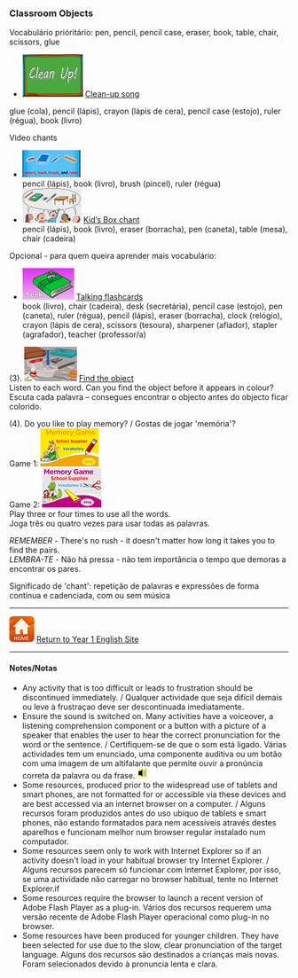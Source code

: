 ### Classroom Objects

Vocabulário prióritário: pen, pencil, pencil case, eraser, book, table, chair, scissors, glue
* [![clean](/images/clean.png)](https://www.youtube.com/watch?v=RmNCryV6G_M "glue (cola), pencil (lápis), crayon (lápis de cera), pencil case (estojo), ruler (régua), book (livro)") [Clean-up song](https://www.youtube.com/watch?v=RmNCryV6G_M "glue (cola), pencil (lápis), crayon (lápis de cera), pencil case (estojo), ruler (régua), book (livro)")

glue (cola), pencil (lápis), crayon (lápis de cera), pencil case (estojo), ruler (régua), book (livro)

Video chants
* [![pbbr](/images/pbbr.PNG)](https://www.youtube.com/watch?v=MuoJnFq9JwE)  
pencil (lápis), book (livro), brush (pincel), ruler (régua)
* [![kbss](/images/kbss.PNG)](https://www.youtube.com/watch?v=3Ita5SaY4_4) [Kid’s Box chant](https://www.youtube.com/watch?v=3Ita5SaY4_4)  
pencil (lápis), book (livro), eraser (borracha), pen (caneta), table (mesa), chair (cadeira)  

Opcional - para quem queira aprender mais vocabulário:
* [![mlss](/images/mlss.PNG)](https://www.youtube.com/watch?v=g7kK989HiRQ) [Talking flashcards](https://www.youtube.com/watch?v=g7kK989HiRQ)  
book (livro), chair (cadeira), desk (secretária), pencil case (estojo), pen (caneta), ruler (régua), pencil (lápis), eraser (borracha), clock (relógio), crayon (lápis de cera), scissors (tesoura), sharpener (afiador), stapler (agrafador), teacher (professor/a)  
<!---(2). [![weco](/images/weco.PNG)](https://www.youtube.com/watch?v=fi0Qe-OLUCM) [Watch the video story.](https://www.youtube.com/watch?v=fi0Qe-OLUCM)-->

(3). [![find](/images/find.PNG)](https://www.youtube.com/watch?v=4XvIMPpqPKc) [Find the object](https://www.youtube.com/watch?v=4XvIMPpqPKc)  
Listen to each word. Can you find the object before it appears in colour?  
Escuta cada palavra – consegues encontrar o objecto antes do objecto ficar colorido. 
 
(4). Do you like to play memory? / Gostas de jogar 'memória'?  
Game 1: [![ssme2](/images/ssme2.PNG)](https://www.eslgamesplus.com/school-supplies-stationery-vocabulary-esl-memory-game-easy/)  
Game 2: [![ssme3](/images/ssme3.PNG)](https://www.eslgamesplus.com/school-supplies-stationery-vocabulary-esl-memory-game-beginners/)  
Play three or four times to use all the words.  
Joga três ou quatro vezes para usar todas as palavras.

*REMEMBER* - There's no rush - it doesn't matter how long it takes you to find the pairs.  
*LEMBRA-TE* - Não há pressa - não tem importância o tempo que demoras a encontrar os pares. 


Significado de 'chant': repetição de palavras e expressões de forma contínua e cadenciada, com ou sem música  

***

[![home](/images/home.PNG)](https://tangerina-pt.github.io/English/Year1) [Return to Year 1 English Site](https://tangerina-pt.github.io/English/Year1)

***

#### Notes/Notas
* Any activity that is too difficult or leads to frustration should be discontinued immediately. / Qualquer actividade que seja difícil demais ou leve à frustraçao deve ser descontinuada imediatamente.
* Ensure the sound is switched on. Many activities have a voiceover, a listening comprehension component or a button with a picture of a speaker that enables the user to hear the correct pronunciation for the word or the sentence. / Certifiquem-se de que o som está ligado. Várias actividades tem um enunciado, uma componente auditiva ou um botão com uma imagem de um altifalante que permite ouvir a pronúncia correta da palavra ou da frase. ![spkr2](/images/spkr2.PNG)
* Some resources, produced prior to the widespread use of tablets and smart phones, are not formatted for or accessible via these devices and are best accessed via an internet browser on a computer. / Alguns recursos foram produzidos antes do uso ubíquo de tablets e smart phones, não estando formatados para nem acessíveis através destes aparelhos e funcionam melhor num browser regular instalado num computador.
* Some resources seem only to work with Internet Explorer so if an activity doesn't load in your habitual browser try Internet Explorer. / Alguns recursos parecem só funcionar com Internet Explorer, por isso, se uma actividade não carregar no browser habitual, tente no Internet Explorer.if
* Some resources require the browser to launch a recent version of Adobe Flash Player as a plug-in. Vários dos recursos requerem uma versão recente de Adobe Flash Player operacional como plug-in no browser.
* Some resources have been produced for younger children. They have been selected for use due to the slow, clear pronunciation of the target language. Alguns dos recursos são destinados a crianças mais novas. Foram selecionados devido à pronuncia lenta e clara.
